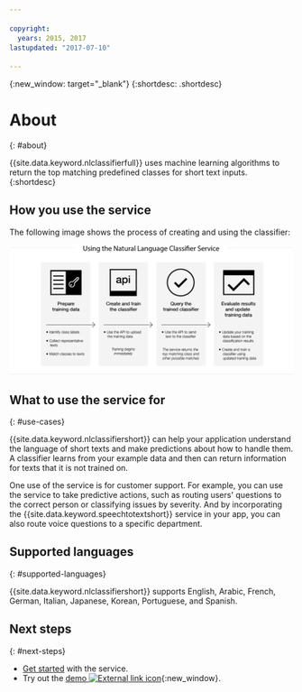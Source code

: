 ```yaml
---

copyright:
  years: 2015, 2017
lastupdated: "2017-07-10"

---
```


{:new_window: target="_blank"}
{:shortdesc: .shortdesc}

# About
{: #about}

{{site.data.keyword.nlclassifierfull}} uses machine learning algorithms to return the top matching predefined classes for short text inputs.
{:shortdesc}

## How you use the service

The following image shows the process of creating and using the classifier:

![Classification process](images/classifier_process.png)

## What to use the service for
{: #use-cases}

{{site.data.keyword.nlclassifiershort}} can help your application understand the language of short texts and make predictions about how to handle them. A classifier learns from your example data and then can return information for texts that it is not trained on.

One use of the service is for customer support. For example, you can use the service to take predictive actions, such as routing users' questions to the correct person or classifying issues by severity. And by incorporating the {{site.data.keyword.speechtotextshort}} service in your app, you can also route voice questions to a specific department.

## Supported languages
{: #supported-languages}

{{site.data.keyword.nlclassifiershort}} supports English, Arabic, French, German, Italian, Japanese, Korean, Portuguese, and Spanish.

## Next steps
{: #next-steps}

- [Get started](/docs/services/natural-language-classifier/overview.html) with the service.
- Try out the [demo ![External link icon](../../icons/launch-glyph.svg "External link icon")](http://natural-language-classifier-demo.mybluemix.net){:new_window}.
